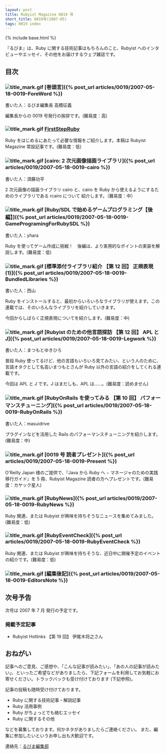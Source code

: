 ```yaml
---
layout: post
title: Rubyist Magazine 0019 号
short_title: 0019号(2007-05)
tags: 0019 index
---
```

{% include base.html %}


『るびま』は、Ruby に関する技術記事はもちろんのこと、Rubyist へのインタビューやエッセイ、その他をお届けするウェブ雑誌です。

## 目次

### ![title_mark.gif]({{site.baseurl}}/images/title_mark.gif) [巻頭言]({% post_url articles/0019/2007-05-18-0019-ForeWord %})

書いた人：るびま編集長 高橋征義

編集長からの 0019 号発行の挨拶です。(難易度：高)

### ![title_mark.gif]({{site.baseurl}}/images/title_mark.gif) [FirstStepRuby](https://github.com/rubima/rubima/blob/master/first_step_ruby/first-step-ruby-2.0.md)

Ruby をはじめるにあたって必要な情報をご紹介します。本稿は Rubyist Magazine 常設記事です。(難易度：低)

### ![title_mark.gif]({{site.baseurl}}/images/title_mark.gif) [cairo: 2 次元画像描画ライブラリ]({% post_url articles/0019/2007-05-18-0019-cairo %})

書いた人：須藤功平

2 次元画像の描画ライブラリ cairo と、cairo を Ruby から使えるようにするためのライブラリである rcairo について
紹介します。（難易度：中）

### ![title_mark.gif]({{site.baseurl}}/images/title_mark.gif) [Ruby/SDL で始めるゲームプログラミング【後編】]({% post_url articles/0019/2007-05-18-0019-GameProgramingForRubySDL %})

書いた人：yhara

Ruby を使ってゲーム作成に挑戦！　後編は、より実用的なポイントの実装を解説します。(難易度：低)

### ![title_mark.gif]({{site.baseurl}}/images/title_mark.gif) [標準添付ライブラリ紹介 【第 12 回】 正規表現 (1)]({% post_url articles/0019/2007-05-18-0019-BundledLibraries %})

書いた人：西山

Ruby をインストールすると、最初からいろいろなライブラリが使えます。この連載では、そのいろんなライブラリを紹介していきます。

今回からしばらく正規表現についてを紹介します。(難易度：中)

### ![title_mark.gif]({{site.baseurl}}/images/title_mark.gif) [Rubyist のための他言語探訪 【第 12 回】 APL と J]({% post_url articles/0019/2007-05-18-0019-Legwork %})

書いた人：まつもとゆきひろ

普段 Ruby 使ってるけど、他の言語もいろいろ見てみたい、という人のために、言語オタクとして名高いまつもとさんが Ruby 以外の言語の紹介をしてくれる連載です。

今回は APL と J です。J はまだしも、APL は……。(難易度：読めません)

### ![title_mark.gif]({{site.baseurl}}/images/title_mark.gif) [RubyOnRails を使ってみる 【第 10 回】 パフォーマンスチューニング]({% post_url articles/0019/2007-05-18-0019-RubyOnRails %})

書いた人：masuidrive

プラグインなどを活用した Rails のパフォーマンスチューニングを紹介します。(難易度：中)

### ![title_mark.gif]({{site.baseurl}}/images/title_mark.gif) [0019 号 読者プレゼント]({% post_url articles/0019/2007-05-18-0019-Present %})

O'Reilly Japan 様のご提供で、『Java から Ruby へ − マネージャのための実践移行ガイド』を 5 冊、Rubyist Magazine 読者の方へプレゼントです。(難易度：カヤック星人)

### ![title_mark.gif]({{site.baseurl}}/images/title_mark.gif) [RubyNews]({% post_url articles/0019/2007-05-18-0019-RubyNews %})

Ruby 関連、または Rubyist が興味を持ちそうなニュースを集めてみました。(難易度：低)

### ![title_mark.gif]({{site.baseurl}}/images/title_mark.gif) [RubyEventCheck]({% post_url articles/0019/2007-05-18-0019-RubyEventCheck %})

Ruby 関連、または Rubyist が興味を持ちそうな、近日中に開催予定のイベントの紹介です。(難易度：低)

### ![title_mark.gif]({{site.baseurl}}/images/title_mark.gif) [編集後記]({% post_url articles/0019/2007-05-18-0019-EditorsNote %})

## 次号予告

次号は 2007 年 7 月 発行の予定です。

### 掲載予定記事

* Rubyist Hotlinks 【第 19 回】 伊尾木将之さん


## おねがい

記事へのご意見、ご感想や、「こんな記事が読みたい」、「あの人の記事が読みたい」、といったご希望などがありましたら、下記フォームを利用してお気軽にお寄せください。トラックバックも受け付けております (下記参照)。

記事の投稿も随時受け付けております。

* Ruby に関する技術記事・解説記事
* Ruby 活用事例
* Ruby がちょっとでも絡むエッセイ
* Ruby に関するその他


などを募集しております。何かネタがありましたらご連絡ください。
また、編集に参加したいというお申し出も大歓迎です。

連絡先：[るびま編集部](mailto:magazine@ruby-no-kai.org)


